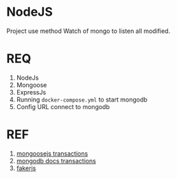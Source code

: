 # NodeJS

Project use method Watch of mongo to listen all modified.

# REQ

1. NodeJs
1. Mongoose
1. ExpressJs
1. Running `docker-compose.yml` to start mongodb
1. Config URL connect to mongodb

# REF

1. [mongoosejs transactions](https://mongoosejs.com/docs/transactions.html)
1. [mongodb docs transactions](https://www.mongodb.com/docs/v6.0/core/transactions/)
1. [fakerjs](https://fakerjs.dev/)
